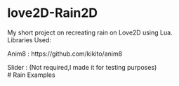 # love2D-Rain2D
My short project on recreating rain on Love2D using Lua.
<br>
Libraries Used: <br>
  <p>Anim8 : https://github.com/kikito/anim8<br>
  <p>Slider : (Not required,I made it for testing purposes)<br>
# Rain Examples 
